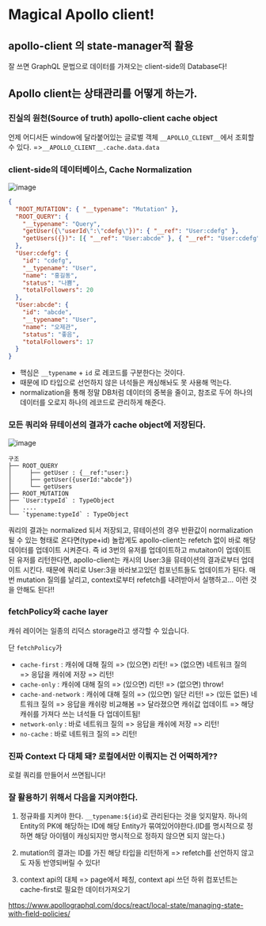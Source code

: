 # Magical Apollo client!

## apollo-client 의 state-manager적 활용

잘 쓰면 GraphQL 문법으로 데이터를 가져오는 client-side의 Database다!

## Apollo client는 상태관리를 어떻게 하는가.

### 진실의 원천(Source of truth) apollo-client cache object

언제 어디서든 window에 달라붙어있는 글로벌 객체 `__APOLLO_CLIENT__`에서 조회할 수 있다.
=>`__APOLLO_CLIENT__.cache.data.data`

### client-side의 데이터베이스, Cache Normalization

![image](https://media.oss.navercorp.com/user/25908/files/4bdd9e80-173a-11ec-97b1-d04d1f9797bb)

```json
{
  "ROOT_MUTATION": { "__typename": "Mutation" },
  "ROOT_QUERY": {
    "__typename": "Query",
    "getUser({\"userId\":\"cdefg\"})": { "__ref": "User:cdefg" },
    "getUsers({})": [{ "__ref": "User:abcde" }, { "__ref": "User:cdefg" }]
  },
  "User:cdefg": {
    "id": "cdefg",
    "__typename": "User",
    "name": "홍길동",
    "status": "나쁨",
    "totalFollowers": 20
  },
  "User:abcde": {
    "id": "abcde",
    "__typename": "User",
    "name": "오제관",
    "status": "좋음",
    "totalFollowers": 17
  }
}
```

- 핵심은 `__typename` + `id` 로 레코드를 구분한다는 것이다.
- 때문에 ID 타입으로 선언하지 않은 녀석들은 캐싱해놔도 못 사용해 먹는다.
- normalization을 통해 정말 DB처럼 데이터의 중복을 줄이고, 참조로 두어 하나의 데이터를 오로지 하나의 레코드로 관리하게 해준다.

### 모든 쿼리와 뮤테이션의 결과가 cache object에 저장된다.

![image](https://media.oss.navercorp.com/user/25908/files/67e14000-173a-11ec-8753-231670d28021)

```
구조
├── ROOT_QUERY
│     ├── getUser : {__ref:"user:}
│     ├── getUser({userId:"abcde"})
│     └── getUsers
├── ROOT_MUTATION
├── `User:typeId` : TypeObject
│   ....
└── `typename:typeId` : TypeObject
```

쿼리의 결과는 normalized 되서 저장되고, 뮤테이션의 경우 반환값이 normalization될 수 있는 형태로 온다면(type+id)
놀랍게도 apollo-client는 refetch 없이 바로 해당 데이터를 업데이트 시켜준다.
즉 id 3번의 유저를 업데이트하고 mutaiton이 업데이트된 유저를 리턴한다면, apollo-client는 캐시의 User:3을 뮤테이션의 결과로부터 업데이트 시킨다. 때문에 쿼리로 User:3을 바라보고있던 컴포넌트들도 업데이트가 된다.
매번 mutation 질의를 날리고, context로부터 refetch를 내려받아서 실행하고... 이런 것을 안해도 된다!!

### fetchPolicy와 cache layer

캐쉬 레이어는 일종의 리덕스 storage라고 생각할 수 있습니다.

단 `fetchPolicy`가

- `cache-first` : 캐쉬에 대해 질의 => (있으면) 리턴! => (없으면) 네트워크 질의 => 응답을 캐쉬에 저장 => 리턴!
- `cache-only` : 캐쉬에 대해 질의 => (있으면) 리턴! => (없으면) throw!
- `cache-and-network` : 캐쉬에 대해 질의 => (있으면) 일단 리턴! => (있든 없든) 네트워크 질의 => 응답을 캐쉬랑 비교해봄 => 달라졌으면 캐쉬값 업데이트 => 해당 캐쉬를 가져다 쓰는 녀석들 다 업데이트됨!
- `network-only` : 바로 네트워크 질의 => 응답을 캐쉬에 저장 => 리턴!
- `no-cache` : 바로 네트워크 질의 => 리턴!

### 진짜 Context 다 대체 돼? 로컬에서만 이뤄지는 건 어떡하게??

로컬 쿼리를 만들어서 쓰면됩니다!

### 잘 활용하기 위해서 다음을 지켜야한다.

1. 정규화를 지켜야 한다. `__typename:${id}`로 관리된다는 것을 잊지말자. 하나의 Entity의 PK에 해당하는 ID에 해당 Entity가 묶여있어야한다.(ID를 명시적으로 정하면 해당 아이템이 캐싱되지만 명시적으로 정하지 않으면 되지 않는다.)

2. mutation의 결과는 ID를 가진 해당 타입을 리턴하게 => refetch를 선언하지 않고도 자동 반영되버릴 수 있다!

3. context api의 대체 => page에서 페칭, context api 쓰던 하위 컴포넌트는 cache-first로 필요한 데이터가져오기

https://www.apollographql.com/docs/react/local-state/managing-state-with-field-policies/
